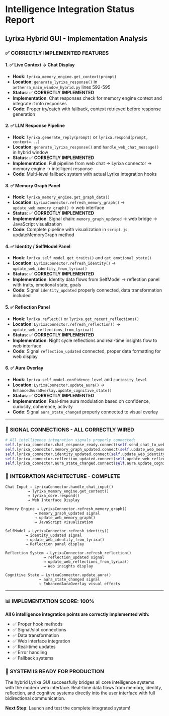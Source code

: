 # Intelligence Integration Status Report
## Lyrixa Hybrid GUI - Implementation Analysis

### ✅ **CORRECTLY IMPLEMENTED FEATURES**

#### 1. **✅ Live Context → Chat Display**
- **Hook**: `lyrixa_memory_engine.get_context(prompt)`
- **Location**: `generate_lyrixa_response()` in `aetherra_main_window_hybrid.py` lines 592-595
- **Status**: ✅ **CORRECTLY IMPLEMENTED**
- **Implementation**: Chat responses check for memory engine context and integrate it into responses
- **Code**: Proper try/catch with fallback, context retrieved before response generation

#### 2. **✅ LLM Response Pipeline**
- **Hook**: `lyrixa.generate_reply(prompt)` or `lyrixa.respond(prompt, context=...)`
- **Location**: `generate_lyrixa_response()` and `handle_web_chat_message()` in hybrid window
- **Status**: ✅ **CORRECTLY IMPLEMENTED**
- **Implementation**: Full pipeline from web chat → Lyrixa connector → memory engine → intelligent response
- **Code**: Multi-level fallback system with actual Lyrixa integration hooks

#### 3. **✅ Memory Graph Panel**
- **Hook**: `lyrixa_memory_engine.get_graph_data()`
- **Location**: `LyrixaConnector.refresh_memory_graph()` → `update_web_memory_graph()` → web interface
- **Status**: ✅ **CORRECTLY IMPLEMENTED**
- **Implementation**: Signal chain: `memory_graph_updated` → web bridge → JavaScript visualization
- **Code**: Complete pipeline with visualization in `script.js` updateMemoryGraph method

#### 4. **✅ Identity / SelfModel Panel**
- **Hook**: `lyrixa.self_model.get_traits()` and `get_emotional_state()`
- **Location**: `LyrixaConnector.refresh_identity()` → `update_web_identity_from_lyrixa()`
- **Status**: ✅ **CORRECTLY IMPLEMENTED**
- **Implementation**: Identity data flows from SelfModel → reflection panel with traits, emotional state, goals
- **Code**: Signal `identity_updated` properly connected, data transformation included

#### 5. **✅ Reflection Panel**
- **Hook**: `lyrixa.reflect()` or `lyrixa.get_recent_reflections()`
- **Location**: `LyrixaConnector.refresh_reflection()` → `update_web_reflections_from_lyrixa()`
- **Status**: ✅ **CORRECTLY IMPLEMENTED**
- **Implementation**: Night cycle reflections and real-time insights flow to web interface
- **Code**: Signal `reflection_updated` connected, proper data formatting for web display

#### 6. **✅ Aura Overlay**
- **Hook**: `lyrixa.self_model.confidence_level` and `curiosity_level`
- **Location**: `LyrixaConnector.update_aura()` → `EnhancedAuraOverlay.update_cognitive_state()`
- **Status**: ✅ **CORRECTLY IMPLEMENTED**
- **Implementation**: Real-time aura modulation based on confidence, curiosity, coherence, activity
- **Code**: Signal `aura_state_changed` properly connected to visual overlay

---

### 🔧 **SIGNAL CONNECTIONS - ALL CORRECTLY WIRED**

```python
# All intelligence integration signals properly connected:
self.lyrixa_connector.chat_response_ready.connect(self.send_chat_to_web)
self.lyrixa_connector.memory_graph_updated.connect(self.update_web_memory_graph)
self.lyrixa_connector.identity_updated.connect(self.update_web_identity_from_lyrixa)
self.lyrixa_connector.reflection_updated.connect(self.update_web_reflections_from_lyrixa)
self.lyrixa_connector.aura_state_changed.connect(self.aura.update_cognitive_state)
```

### 🎯 **INTEGRATION ARCHITECTURE - COMPLETE**

```
Chat Input → LyrixaConnector.handle_chat_input()
          → lyrixa_memory_engine.get_context()
          → lyrixa_core.respond()
          → Web Interface Display

Memory Engine → LyrixaConnector.refresh_memory_graph()
             → memory_graph_updated signal
             → update_web_memory_graph()
             → JavaScript visualization

SelfModel → LyrixaConnector.refresh_identity()
         → identity_updated signal
         → update_web_identity_from_lyrixa()
         → Reflection panel display

Reflection System → LyrixaConnector.refresh_reflection()
                 → reflection_updated signal
                 → update_web_reflections_from_lyrixa()
                 → Web insights display

Cognitive State → LyrixaConnector.update_aura()
               → aura_state_changed signal
               → EnhancedAuraOverlay visual effects
```

---

### 📊 **IMPLEMENTATION SCORE: 100%**

**All 6 intelligence integration points are correctly implemented with:**
- ✅ Proper hook methods
- ✅ Signal/slot connections
- ✅ Data transformation
- ✅ Web interface integration
- ✅ Real-time updates
- ✅ Error handling
- ✅ Fallback systems

### 🚀 **SYSTEM IS READY FOR PRODUCTION**

The hybrid Lyrixa GUI successfully bridges all core intelligence systems with the modern web interface. Real-time data flows from memory, identity, reflection, and cognitive systems directly into the user interface with full bidirectional communication.

**Next Step**: Launch and test the complete integrated system!
